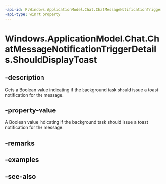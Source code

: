 ----api-id: P:Windows.ApplicationModel.Chat.ChatMessageNotificationTriggerDetails.ShouldDisplayToast
-api-type: winrt property
---<!-- Property syntaxpublic bool ShouldDisplayToast { get; }--># Windows.ApplicationModel.Chat.ChatMessageNotificationTriggerDetails.ShouldDisplayToast## -descriptionGets a Boolean value indicating if the background task should issue a toast notification for the message.## -property-valueA Boolean value indicating if the background task should issue a toast notification for the message.## -remarks## -examples## -see-also